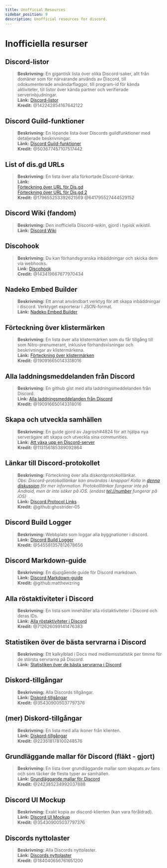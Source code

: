 ```yaml
---
title: Unofficial Resources
sidebar_position: 9
description: Unofficial resources for discord.
---
```


# Inofficiella resurser

## **Discord-listor**
> __Beskrivning:__ En gigantisk lista över olika Discord-saker, allt från domäner som för närvarande används av Discord, till odokumenterade användarflaggor, till program-id för kända aktiviteter, till listor över kända partner och verifierade serverinbjudningar.   <br/>
__Länk:__ [Discord-listor](https://github.com/Delitefully/DiscordLists)   <br/>
__Kredit:__ @142242854167642122

## **Discord Guild-funktioner**
> __Beskrivning:__ En löpande lista över Discords guildfunktioner med detaljerade beskrivningar.   <br/>
__Länk:__ [Discord Guild-funktioner](https://gist.github.com/Techy/ecc60b12e94f8fc8185f09b82aa91dd2)  <br/>
__Kredit:__ @503677457107517442

## **List of dis.gd URLs**
> __Beskrivning:__ En lista över alla förkortade Discord-länkar.   <br/>
__Länk:__  <br/>
[Förteckning över URL för Dis.gd](https://herogamers.dev/dis.gd/)   <br/>
[Förteckning över URL för Dis.gd 2](https://thecutefoxxy.com/discord-shortlinks)  <br/>
__Kredit:__ @179655253392621569 @641795527444529152

## **Discord Wiki** (fandom)
> __Beskrivning:__ Den inofficiella Discord-wikin, gjord i typisk wikistil.   <br/>
__Länk:__ [Discord Wiki](https://discord.fandom.com/wiki/Discord) 

## **Discohook** 
> __Beskrivning:__ Du kan förhandsgranska inbäddningar och skicka dem via webhooks.   <br/>
__Link:__ [Discohook](https://discohook.org/)   <br/>
__Credit:__ @143419667677970434

## **Nadeko Embed Builder**
> __Beskrivning:__ Ett annat användbart verktyg för att skapa inbäddningar i discord. Verktyget exporterar i JSON-format.   <br/>
__Länk:__ [Nadeko Embed Builder](https://embedbuilder.nadekobot.me/ )

## **Förteckning över klistermärken**
> __Beskrivning:__ En lista över alla klistermärken som du får tillgång till som Nitro-prenumerant, inklusive förhandsvisningar och beskrivningar av klistermärkena.   <br/>
__Länk:__ [Förteckning över klistermärken](https://stickers.advaith.io/)   <br/>
__Kredit:__ @190916650143318016

## **Alla laddningsmeddelanden från Discord**
> __Beskrivning:__ En github gist med alla laddningsmeddelanden från Discord.  <br/>
__Link:__ [Alla laddningsmeddelanden från Discord](https://gist.github.com/advaith1/540543d6a2b7fd66abdb0eb02c002f88)  <br/>
__Kredit:__ @190916650143318016

## **Skapa och utveckla samhällen**
> __Beskrivning:__ En guide gjord av Jagrosh#4824 för att hjälpa nya serverägare att skapa och utveckla sina communities.   <br/>
__Länk:__ [Att växa upp en Discord-server](https://gist.github.com/jagrosh/342324d7084c9ebdac2fa3d0cd759d10)   <br/>
__Kredit:__ @113156185389092864

## **Länkar till Discord-protokollet**
> __Beskrivning:__ Förteckning över alla diskordprotokolllänkar.   <br/>
*Obs: Discord-protokolllänkar kan användas i knappar! Kolla in [denna diskussion](https://github.com/discord/discord-api-docs/discussions/3347#discussioncomment-1405699) för mer information. Protokolllänkar fungerar inte på Android, men är inte säker på iOS. (endast <tel://number> fungerar på iOS)*   <br/>
__Länk:__ [Discord Protocol Links](https://gist.github.com/ghostrider-05/8f1a0bfc27c7c4509b4ea4e8ce718af0)   <br/>
__Kredit:__ @github:ghostrider-05

## **Discord Build Logger**
> __Beskrivning:__ Webbplats som loggar alla byggnationer i discord.   <br/>
__Länk:__ [Discord Build Logger](https://discord.sale/)  
__Kredit:__ @545581357812678656

## **Discord Markdown-guide**
> __Beskrivning:__ En djupgående guide för Discord markdown.  <br/>
__Länk:__ [Discord Markdown-guide](https://gist.github.com/matthewzring/9f7bbfd102003963f9be7dbcf7d40e51)  <br/>
__Kredit:__ @github:matthewzring

## **Alla röstaktiviteter i Discord**
> __Beskrivning:__ En lista som innehåller alla röstaktiviteter i Discord och deras IDs.   <br/>
__Länk:__ [Alla röstaktiviteter i Discord](https://gist.github.com/GeneralSadaf/42d91a2b6a93a7db7a39208f2d8b53ad)   <br/>
__Kredit:__ @712626099141476383
 
## **Statistiken över de bästa servrarna i Discord**
> __Beskrivning:__ Ett kalkylblad i Docs med medlemsstatistik per timme för de största servrarna på Discord.   <br/>
__Länk:__ [Statistiken över de bästa servrarna i Discord](https://docs.google.com/spreadsheets/d/1gRQ44Goa8x_M714pSmPXLHW3BAK5LzWzRn1MVXPeVn4/edit#gid=0)

## **Diskord-tillgångar**
> __Beskrivning:__ Alla Discords tillgångar.   <br/>
__Länk:__ [Diskord-tillgångar](https://www.figma.com/community/file/992144378612759941/Discord-Resources)   <br/>
__Kredit:__ @354309005037797376

## **(mer) Diskord-tillgångar**
> __Beskrivning:__ En lista med alla ikoner från klienten.   <br/>
__Länk:__ [Diskord-tillgångar](https://gitlab.com/derpystuff/discord-asset-datamining )   <br/>
__Kredit:__ @223518178100248576

## **Grundläggande mallar för Discord** (fläkt - gjort)
> __Beskrivning:__ En lista över grundläggande mallar som skapats av fans och som täcker de flesta typer av samhällen.  <br/>
__Länk:__ [Grundläggande mallar för Discord](https://gist.github.com/srnyx/12922980e75cf14508990bb36a6989a9)  <br/>
__Kredit:__ @242385234992037888

## **Discord UI Mockup**
> __Beskrivning:__ Exakt kopia av discord-klienten (kan vara föråldrad).   <br/>
__Länk:__ [Discord UI Mockup](https://www.figma.com/community/file/994323951589690341/Discord-Desktop-UI)   <br/>
__Kredit:__ @354309005037797376

## **Discords nyttolaster**
> __Beskrivning:__ Alla Discords nyttolaster.   <br/>
__Länk:__ [Discords nyttolaster](https://github.com/discord-payloads/discord-payloads)   <br/>
__Kredit:__ @184040656761651200
